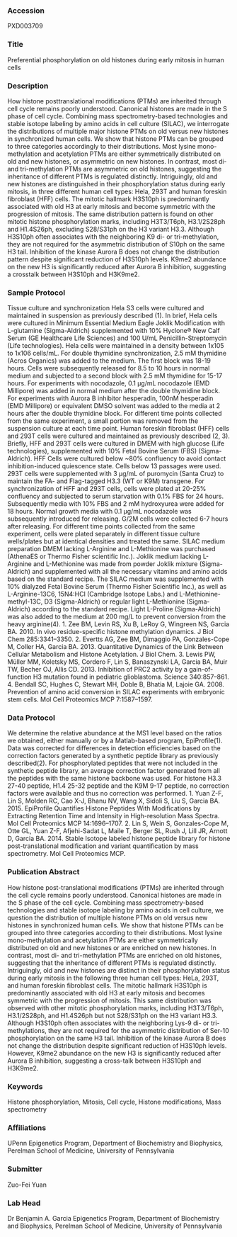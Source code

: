### Accession
PXD003709

### Title
Preferential phosphorylation on old histones during early mitosis in human cells

### Description
How histone posttranslational modifications (PTMs) are inherited through cell cycle remains poorly understood. Canonical histones are made in the S phase of cell cycle. Combining mass spectrometry-based technologies and stable isotope labeling by amino acids in cell culture (SILAC), we interrogate the distributions of multiple major histone PTMs on old versus new histones in synchronized human cells. We show that histone PTMs can be grouped to three categories accordingly to their distributions. Most lysine mono-methylation and acetylation PTMs are either symmetrically distributed on old and new histones, or asymmetric on new histones. In contrast, most di- and tri-methylation PTMs are asymmetric on old histones, suggesting the inheritance of different PTMs is regulated distinctly. Intriguingly, old and new histones are distinguished in their phosphorylation status during early mitosis, in three different human cell types: Hela, 293T and human foreskin fibroblast (HFF) cells. The mitotic hallmark H3S10ph is predominantly associated with old H3 at early mitosis and become symmetric with the progression of mitosis. The same distribution pattern is found on other mitotic histone phosphorylation marks, including H3T3/T6ph, H3.1/2S28ph and H1.4S26ph, excluding S28/S31ph on the H3 variant H3.3. Although H3S10ph often associates with the neighboring K9 di- or tri-methylation, they are not required for the asymmetric distribution of S10ph on the same H3 tail. Inhibition of the kinase Aurora B does not change the distribution pattern despite significant reduction of H3S10ph levels. K9me2 abundance on the new H3 is significantly reduced after Aurora B inhibition, suggesting a crosstalk between H3S10ph and H3K9me2.

### Sample Protocol
Tissue culture and synchronization Hela S3 cells were cultured and maintained in suspension as previously described (1). In brief, Hela cells were cultured in Minimum Essential Medium Eagle Joklik Modification with L-glutamine (Sigma-Aldrich) supplemented with 10% Hyclone® New Calf Serum (GE Healthcare Life Sciences) and 100 U/mL Penicillin-Streptomycin (Life technologies). Hela cells were maintained in a density between 1x105 to 1x106 cells/mL. For double thymidine synchronization, 2.5 mM thymidine (Acros Organics) was added to the medium. The first block was 18-19 hours. Cells were subsequently released for 8.5 to 10 hours in normal medium and subjected to a second block with 2.5 mM thymidine for 15-17 hours. For experiments with nocodazole, 0.1 µg/mL nocodazole (EMD Millipore) was added in normal medium after the double thymidine block. For experiments with Aurora B inhibitor hesperadin, 100nM hesperadin (EMD Millipore) or equivalent DMSO solvent was added to the media at 2 hours after the double thymidine block. For different time points collected from the same experiment, a small portion was removed from the suspension culture at each time point. Human foreskin fibroblast (HFF) cells and 293T cells were cultured and maintained as previously described (2, 3). Briefly, HFF and 293T cells were cultured in DMEM with high glucose (Life technologies), supplemented with 10% Fetal Bovine Serum (FBS) (Sigma-Aldrich). HFF Cells were cultured below ~80% confluency to avoid contact inhibition-induced quiescence state. Cells below 13 passages were used. 293T cells were supplemented with 3 µg/mL of puromycin (Santa Cruz) to maintain the FA- and Flag-tagged H3.3 (WT or K9M) transgene. For synchronization of HFF and 293T cells, cells were plated at 20-25% confluency and subjected to serum starvation with 0.1% FBS for 24 hours. Subsequently media with 10% FBS and 2 mM hydroxyurea were added for 18 hours. Normal growth media with 0.1 µg/mL nocodazole was subsequently introduced for releasing. G/2M cells were collected 6-7 hours after releasing. For different time points collected from the same experiment, cells were plated separately in different tissue culture wells/plates but at identical densities and treated the same.  SILAC medium preparation DMEM lacking L-Arginine and L-Methionine was purchased (AthenaES or Thermo Fisher scientific Inc.). Joklik medium lacking L-Arginine and L-Methionine was made from powder Joklik mixture (Sigma-Aldrich) and supplemented with all the necessary vitamins and amino acids based on the standard recipe. The SILAC medium was supplemented with 10% dialyzed Fetal Bovine Serum (Thermo Fisher Scientific Inc.), as well as L-Arginine-13C6, 15N4:HCl (Cambridge Isotope Labs.) and L-Methionine-methyl-13C, D3 (Sigma-Aldrich) or regular light L-Methionine (Sigma-Aldrich) according to the standard recipe. Light L-Proline (Sigma-Aldrich) was also added to the medium at 200 mg/L to prevent conversion from the heavy arginine(4).   1. Zee BM, Levin RS, Xu B, LeRoy G, Wingreen NS, Garcia BA. 2010. In vivo residue-specific histone methylation dynamics. J Biol Chem 285:3341–3350. 2. Evertts AG, Zee BM, Dimaggio PA, Gonzales-Cope M, Coller HA, Garcia BA. 2013. Quantitative Dynamics of the Link Between Cellular Metabolism and Histone Acetylation. J Biol Chem. 3. Lewis PW, Müller MM, Koletsky MS, Cordero F, Lin S, Banaszynski LA, Garcia BA, Muir TW, Becher OJ, Allis CD. 2013. Inhibition of PRC2 activity by a gain-of-function H3 mutation found in pediatric glioblastoma. Science 340:857–861. 4. Bendall SC, Hughes C, Stewart MH, Doble B, Bhatia M, Lajoie GA. 2008. Prevention of amino acid conversion in SILAC experiments with embryonic stem cells. Mol Cell Proteomics MCP 7:1587–1597.

### Data Protocol
We determine the relative abundance at the MS1 level based on the ratios we obtained, either manually or by a Matlab-based program, EpiProfile(1). Data was corrected for differences in detection efficiencies based on the correction factors generated by a synthetic peptide library as previously described(2). For phosphorylated peptides that were not included in the synthetic peptide library, an average correction factor generated from all the peptides with the same histone backbone was used. For histone H3.3 27-40 peptide, H1.4 25-32 peptide and the K9M 9-17 peptide, no correction factors were available and thus no correction was performed.  1. Yuan Z-F, Lin S, Molden RC, Cao X-J, Bhanu NV, Wang X, Sidoli S, Liu S, Garcia BA. 2015. EpiProfile Quantifies Histone Peptides With Modifications by Extracting Retention Time and Intensity in High-resolution Mass Spectra. Mol Cell Proteomics MCP 14:1696–1707. 2. Lin S, Wein S, Gonzales-Cope M, Otte GL, Yuan Z-F, Afjehi-Sadat L, Maile T, Berger SL, Rush J, Lill JR, Arnott D, Garcia BA. 2014. Stable Isotope labeled histone peptide library for histone post-translational modification and variant quantification by mass spectrometry. Mol Cell Proteomics MCP.

### Publication Abstract
How histone post-translational modifications (PTMs) are inherited through the cell cycle remains poorly understood. Canonical histones are made in the S phase of the cell cycle. Combining mass spectrometry-based technologies and stable isotope labeling by amino acids in cell culture, we question the distribution of multiple histone PTMs on old versus new histones in synchronized human cells. We show that histone PTMs can be grouped into three categories according to their distributions. Most lysine mono-methylation and acetylation PTMs are either symmetrically distributed on old and new histones or are enriched on new histones. In contrast, most di- and tri-methylation PTMs are enriched on old histones, suggesting that the inheritance of different PTMs is regulated distinctly. Intriguingly, old and new histones are distinct in their phosphorylation status during early mitosis in the following three human cell types: HeLa, 293T, and human foreskin fibroblast cells. The mitotic hallmark H3S10ph is predominantly associated with old H3 at early mitosis and becomes symmetric with the progression of mitosis. This same distribution was observed with other mitotic phosphorylation marks, including H3T3/T6ph, H3.1/2S28ph, and H1.4S26ph but not S28/S31ph on the H3 variant H3.3. Although H3S10ph often associates with the neighboring Lys-9 di- or tri-methylations, they are not required for the asymmetric distribution of Ser-10 phosphorylation on the same H3 tail. Inhibition of the kinase Aurora B does not change the distribution despite significant reduction of H3S10ph levels. However, K9me2 abundance on the new H3 is significantly reduced after Aurora B inhibition, suggesting a cross-talk between H3S10ph and H3K9me2.

### Keywords
Histone phosphorylation, Mitosis, Cell cycle, Histone modifications, Mass spectrometry

### Affiliations
UPenn
Epigenetics Program, Department of Biochemistry and Biophysics, Perelman School of Medicine, University of Pennsylvania

### Submitter
Zuo-Fei Yuan

### Lab Head
Dr Benjamin A. Garcia
Epigenetics Program, Department of Biochemistry and Biophysics, Perelman School of Medicine, University of Pennsylvania



